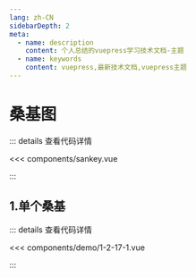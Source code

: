 ```yaml
---
lang: zh-CN
sidebarDepth: 2
meta:
  - name: description
    content: 个人总结的vuepress学习技术文档-主题
  - name: keywords
    content: vuepress,最新技术文档,vuepress主题
---
```


# 桑基图

::: details 查看代码详情

<<< components/sankey.vue

:::
## 1.单个桑基

  <Container url="http://localhost:8090/resume/demo/?type=echarts&name=1-2-17-1.vue" />

::: details 查看代码详情

<<< components/demo/1-2-17-1.vue

:::